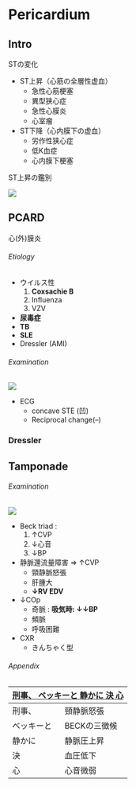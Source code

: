 <!--
Filename: 	Pericardium.md
Project: 	/Users/shume/Developer/mnemosyne/docs/MMB/docs/c_CV
Author: 	shumez <https://github.com/shumez>
Created: 	2019-04-03 17:27:2
Modified: 	2019-09-05 20:06:42
-----
Copyright (c) 2019 shumez
-->

# Pericardium

## Intro

STの変化

- ST上昇（心筋の全層性虚血）
    - 急性心筋梗塞
    - 異型狭心症
    - 急性心膜炎
    - 心室瘤
- ST下降（心内膜下の虚血）
    - 労作性狭心症
    - 低K血症
    - 心内膜下梗塞

ST上昇の鑑別

![](https://qb.medilink-study.com/images/84A057_bas_c_020.jpg)

<!-- <h6 id='intro-def'>Definition</h6> -->
<!-- <h6 id='intro-eti'>Etiology</h6> -->
<!-- <h6 id='intro-epi'>Epidemiology</h6> -->
<!-- <h6 id='intro-cls'>Classification</h6> -->
<!-- <h6 id='intro-sx'>Sign and Symptom</h6> -->
<!-- <h6 id='intro-cmp'>Complication</h6> -->
<!-- <h6 id='intro-ex'>Examination</h6> -->
<!-- <h6 id='intro-dx'>Diagnosis</h6> -->
<!-- <h6 id='intro-tx'>Treatment</h6> -->
<!-- <h6 id='intro-prg'>Prognosis</h6> -->
<!-- <h6 id='intro-app'>Appendix</h6> -->


## PCARD

心(外)膜炎

<!-- <h6 id='pcard-def'>Definition</h6> -->
<h6 id='pcard-eti'>Etiology</h6>

- ウイルス性
    1. **Coxsachie B**
    2. Influenza
    3. VZV
- **尿毒症**
- **TB**
- **SLE**
- Dressler (AMI)

<!-- <h6 id='pcard-epi'>Epidemiology</h6> -->
<!-- <h6 id='pcard-cls'>Classification</h6> -->
<!-- <h6 id='pcard-sx'>Sign and Symptom</h6> -->
<!-- <h6 id='pcard-cmp'>Complication</h6> -->
<h6 id='pcard-ex'>Examination</h6>

![](https://qb.medilink-study.com/images/107A033_ima_c_010.jpg)

- ECG
    - concave STE (凹)
    - Reciprocal change(–)

<!-- <h6 id='pcard-dx'>Diagnosis</h6> -->
<!-- <h6 id='pcard-tx'>Treatment</h6> -->
<!-- <h6 id='pcard-prg'>Prognosis</h6> -->
<!-- <h6 id='pcard-app'>Appendix</h6> -->


### Dressler

<!-- <h6 id='dressler-def'>Definition</h6> -->
<!-- <h6 id='dressler-eti'>Etiology</h6> -->
<!-- <h6 id='dressler-epi'>Epidemiology</h6> -->
<!-- <h6 id='dressler-cls'>Classification</h6> -->
<!-- <h6 id='dressler-sx'>Sign and Symptom</h6> -->
<!-- <h6 id='dressler-cmp'>Complication</h6> -->
<!-- <h6 id='dressler-ex'>Examination</h6> -->
<!-- <h6 id='dressler-dx'>Diagnosis</h6> -->
<!-- <h6 id='dressler-tx'>Treatment</h6> -->
<!-- <h6 id='dressler-prg'>Prognosis</h6> -->
<!-- <h6 id='dressler-app'>Appendix</h6> -->


## Tamponade

<!-- <h6 id='tamponade-def'>Definition</h6> -->
<!-- <h6 id='tamponade-eti'>Etiology</h6> -->
<!-- <h6 id='tamponade-epi'>Epidemiology</h6> -->
<!-- <h6 id='tamponade-cls'>Classification</h6> -->
<!-- <h6 id='tamponade-sx'>Sign and Symptom</h6> -->
<!-- <h6 id='tamponade-cmp'>Complication</h6> -->
<h6 id='tamponade-ex'>Examination</h6>

![](https://qb.medilink-study.com/images/111A040A.jpg)

- Beck triad :
    1. ↑CVP
    2. ↓心音
    3. ↓BP
- 静脈還流量障害 ⇒ ↑CVP
    - 頸静脈怒張
    - 肝腫大
    - **↓RV EDV**
- ↓COp
    - 奇脈 : **吸気時: ↓↓BP**
    - 頻脈
    - 呼吸困難
- CXR
    - きんちゃく型

<!-- <h6 id='tamponade-dx'>Diagnosis</h6> -->
<!-- <h6 id='tamponade-tx'>Treatment</h6> -->
<!-- <h6 id='tamponade-prg'>Prognosis</h6> -->
<h6 id='tamponade-app'>Appendix</h6>

<table>
    <thead>
        <tr>
            <th colspan="2"><u>刑事、 ベッキーと 静かに 決 心</u></th>
        </tr>
    </thead>
    <tbody>
        <tr>
            <td>刑事、</td>
            <td>頸静脈怒張</td>
        </tr>
        <tr>
            <td>ベッキーと</td>
            <td>BECKの三徴候</td>
        </tr>
        <tr>
            <td>静かに</td>
            <td>静脈圧上昇</td>
        </tr>
        <tr>
            <td>決</td>
            <td>血圧低下</td>
        </tr>
        <tr>
            <td>心</td>
            <td>心音微弱</td>
        </tr>
    </tbody>
</table>


## 
<!-- ## -->
<!-- <h6 id='-def'>Definition</h6> -->
<!-- <h6 id='-eti'>Etiology</h6> -->
<!-- <h6 id='-epi'>Epidemiology</h6> -->
<!-- <h6 id='-cls'>Classification</h6> -->
<!-- <h6 id='-sx'>Sign and Symptom</h6> -->
<!-- <h6 id='-cmp'>Complication</h6> -->
<!-- <h6 id='-ex'>Examination</h6> -->
<!-- <h6 id='-dx'>Diagnosis</h6> -->
<!-- <h6 id='-tx'>Treatment</h6> -->
<!-- <h6 id='-prg'>Prognosis</h6> -->
<!-- <h6 id='-app'>Appendix</h6> -->

<!-- <style type="text/css">
	img{width: 50%; float: right;}
</style> -->